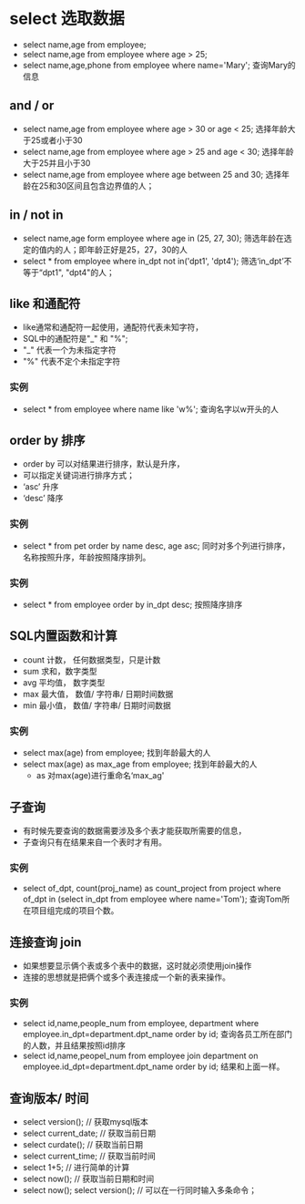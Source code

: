 # select 选取数据

- select name,age from employee;
- select name,age from employee where age > 25; 
- select name,age,phone from employee where name='Mary'; 查询Mary的信息

## and / or
- select name,age from employee where age > 30 or age < 25; 选择年龄大于25或者小于30
- select name,age from employee where age > 25 and age < 30;  选择年龄大于25并且小于30
- select name,age from employee where age between 25 and 30;  选择年龄在25和30区间且包含边界值的人；

## in / not in
- select name,age form employee where age in (25, 27, 30);  筛选年龄在选定的值内的人；即年龄正好是25，27，30的人
- select * from employee where in_dpt not in('dpt1', 'dpt4');  筛选‘in_dpt’不等于“dpt1", "dpt4"的人；

## like 和通配符
- like通常和通配符一起使用，通配符代表未知字符，
- SQL中的通配符是"_" 和 "%";
- "_" 代表一个为未指定字符
- "%" 代表不定个未指定字符

### 实例
- select * from employee where name like 'w%'; 查询名字以w开头的人

## order by 排序
- order by 可以对结果进行排序，默认是升序，
- 可以指定关键词进行排序方式； 
- ‘asc’ 升序
- ‘desc’ 降序

### 实例
- select * from pet order by name desc, age asc; 同时对多个列进行排序，名称按照升序，年龄按照降序排列。

### 实例
- select * from employee order by in_dpt desc;  按照降序排序

## SQL内置函数和计算
- count 计数， 任何数据类型，只是计数
- sum 求和，数字类型
- avg 平均值， 数字类型
- max 最大值， 数值/ 字符串/ 日期时间数据
- min 最小值， 数值/ 字符串/ 日期时间数据

### 实例
- select max(age) from employee;  找到年龄最大的人
- select max(age) as max_age from employee; 找到年龄最大的人
	- as 对max(age)进行重命名‘max_ag'

## 子查询
- 有时候先要查询的数据需要涉及多个表才能获取所需要的信息，
- 子查询只有在结果来自一个表时才有用。

### 实例
- select of_dpt, count(proj_name) as count_project from project where of_dpt in (select in_dpt from employee where name='Tom');   查询Tom所在项目组完成的项目个数。

## 连接查询 join
- 如果想要显示俩个表或多个表中的数据，这时就必须使用join操作
- 连接的思想就是把俩个或多个表连接成一个新的表来操作。

### 实例
- select id,name,people_num from employee, department where employee.in_dpt=department.dpt_name order by id;  查询各员工所在部门的人数，并且结果按照id排序
- select id,name,peopel_num from employee join department on employee.id_dpt=department.dpt_name order by id; 结果和上面一样。

## 查询版本/ 时间
- select version(); // 获取mysql版本
- select current_date; // 获取当前日期
- select curdate(); // 获取当前日期
- select current_time; // 获取当前时间
- select 1+5; // 进行简单的计算
- select now(); // 获取当前日期和时间
- select now(); select version(); // 可以在一行同时输入多条命令；

